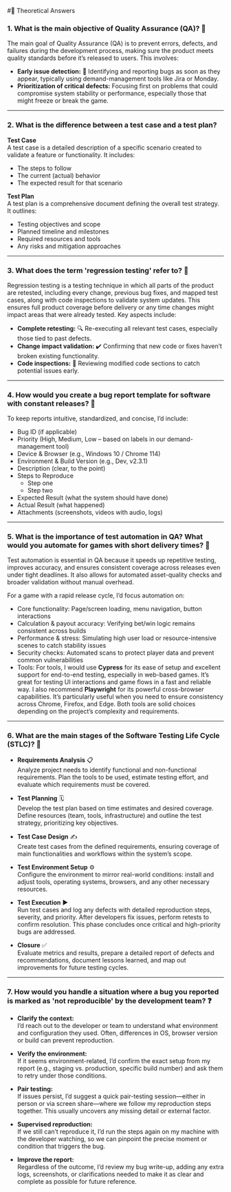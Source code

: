 #📝 Theoretical Answers

### 1. What is the main objective of Quality Assurance (QA)? 🎯

The main goal of Quality Assurance (QA) is to prevent errors, defects, and failures during the development process, making sure the product meets quality standards before it’s released to users. This involves:

- **Early issue detection:** 🐞 Identifying and reporting bugs as soon as they appear, typically using demand-management tools like Jira or Monday.  
- **Prioritization of critical defects:** Focusing first on problems that could compromise system stability or performance, especially those that might freeze or break the game.

---

### 2. What is the difference between a test case and a test plan? 

**Test Case**  
A test case is a detailed description of a specific scenario created to validate a feature or functionality. It includes:  
- The steps to follow  
- The current (actual) behavior  
- The expected result for that scenario  

**Test Plan**  
A test plan is a comprehensive document defining the overall test strategy. It outlines:  
- Testing objectives and scope  
- Planned timeline and milestones  
- Required resources and tools  
- Any risks and mitigation approaches  

---

### 3. What does the term 'regression testing' refer to? 🔄

Regression testing is a testing technique in which all parts of the product are retested, including every change, previous bug fixes, and mapped test cases, along with code inspections to validate system updates. This ensures full product coverage before delivery or any time changes might impact areas that were already tested. Key aspects include:

- **Complete retesting:** 🔍 Re-executing all relevant test cases, especially those tied to past defects.  
- **Change impact validation:** ✔️ Confirming that new code or fixes haven’t broken existing functionality.  
- **Code inspections:** 👀 Reviewing modified code sections to catch potential issues early.

---

### 4. How would you create a bug report template for software with constant releases? 🐛

To keep reports intuitive, standardized, and concise, I’d include:

- Bug ID (if applicable)  
- Priority (High, Medium, Low – based on labels in our demand-management tool)  
- Device & Browser (e.g., Windows 10 / Chrome 114)  
- Environment & Build Version (e.g., Dev, v2.3.1)  
- Description (clear, to the point)  
- Steps to Reproduce  
  - Step one  
  - Step two  
- Expected Result (what the system should have done)  
- Actual Result (what happened)  
- Attachments (screenshots, videos with audio, logs)

---

### 5. What is the importance of test automation in QA? What would you automate for games with short delivery times? 🤖

Test automation is essential in QA because it speeds up repetitive testing, improves accuracy, and ensures consistent coverage across releases even under tight deadlines. It also allows for automated asset-quality checks and broader validation without manual overhead.

For a game with a rapid release cycle, I’d focus automation on:  
- Core functionality: Page/screen loading, menu navigation, button interactions  
- Calculation & payout accuracy: Verifying bet/win logic remains consistent across builds  
- Performance & stress: Simulating high user load or resource-intensive scenes to catch stability issues  
- Security checks: Automated scans to protect player data and prevent common vulnerabilities
- Tools: For tools, I would use **Cypress** for its ease of setup and excellent support for end-to-end testing, especially in web-based games. It’s great for testing UI interactions and game flows in a fast and reliable way. I also recommend **Playwright** for its powerful cross-browser capabilities. It’s particularly useful when you need to ensure consistency across Chrome, Firefox, and Edge. Both tools are solid choices depending on the project’s complexity and requirements.

---

### 6. What are the main stages of the Software Testing Life Cycle (STLC)? 🔄

- **Requirements Analysis** 📋  
  Analyze project needs to identify functional and non-functional requirements. Plan the tools to be used, estimate testing effort, and evaluate which requirements must be covered.

- **Test Planning** 🗓️  
  Develop the test plan based on time estimates and desired coverage. Define resources (team, tools, infrastructure) and outline the test strategy, prioritizing key objectives.

- **Test Case Design** ✍️  
  Create test cases from the defined requirements, ensuring coverage of main functionalities and workflows within the system’s scope.

- **Test Environment Setup** ⚙️  
  Configure the environment to mirror real-world conditions: install and adjust tools, operating systems, browsers, and any other necessary resources.

- **Test Execution** ▶️  
  Run test cases and log any defects with detailed reproduction steps, severity, and priority. After developers fix issues, perform retests to confirm resolution. This phase concludes once critical and high-priority bugs are addressed.

- **Closure** ✅  
  Evaluate metrics and results, prepare a detailed report of defects and recommendations, document lessons learned, and map out improvements for future testing cycles.

---

### 7. How would you handle a situation where a bug you reported is marked as 'not reproducible' by the development team? ❓

- **Clarify the context:**  
  I’d reach out to the developer or team to understand what environment and configuration they used. Often, differences in OS, browser version or build can prevent reproduction.

- **Verify the environment:**  
  If it seems environment-related, I’d confirm the exact setup from my report (e.g., staging vs. production, specific build number) and ask them to retry under those conditions.

- **Pair testing:**  
  If issues persist, I’d suggest a quick pair-testing session—either in person or via screen share—where we follow my reproduction steps together. This usually uncovers any missing detail or external factor.

- **Supervised reproduction:**  
  If we still can’t reproduce it, I’d run the steps again on my machine with the developer watching, so we can pinpoint the precise moment or condition that triggers the bug.

- **Improve the report:**  
  Regardless of the outcome, I’d review my bug write-up, adding any extra logs, screenshots, or clarifications needed to make it as clear and complete as possible for future reference.
